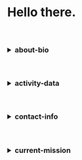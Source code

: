 <!-- https://github/urlpath/urlpath/README.md -->

<!-- SECTION 00 | BEGIN/OPEN/START -->
# Hello there.
<!-- SECTION 00 | CLOSE/END/STOP -->

<br>

<!-- SECTION 01 | BEGIN/OPEN/START -->
<h3>
<details>
  <summary>about-bio</summary>

  <br>

- List: 0th
- List: 1st
- List: 2nd
- List: 3rd

[![SkillIcons](https://skillicons.dev/icons?i=express,nodejs,python,tailwind)](https://skillicons.dev)<br/>
[![SkillIcons](https://skillicons.dev/icons?i=docker,nginx,postgresql,sqlite)](https://skillicons.dev)<br/>
[![SkillIcons](https://skillicons.dev/icons?i=bash,c,cpp,perl)](https://skillicons.dev)<br/>

</details>
</h3>
<!-- SECTION 01 | CLOSE/END/STOP -->

<br>

<!-- SECTION 02 | BEGIN/OPEN/START --> 
<h3>
<details>
  <summary>activity-data</summary>

  <br>

[![Top Langs](https://github-readme-stats.vercel.app/api/top-langs/?username=urlpath&layout=compact&theme=github_dark)](https://github.com/anuraghazra/github-readme-stats)

![User's GitHub stats](https://github-readme-stats.vercel.app/api?username=urlpath&show_icons=true&theme=github_dark)

</details>
</h3>
<!-- SECTION 02 | CLOSE/END/STOP --> 

<br>

<!-- SECTION 03 | BEGIN/OPEN/START --> 
<h3>
<details>
  <summary>contact-info</summary>

  <br>

[E-mail](mailto:@github.com)

```
CODE_BLOCK_HERE
```

<img src="https://discord.c99.nl/widget/theme-1/1029294235544981596.png">

</details>
</h3>
<!-- SECTION 03 | CLOSE/END/STOP --> 

<br>

<!-- SECTION 04 | BEGIN/OPEN/START --> 
<h3>
<details>
  <summary>current-mission</summary>

  <br>

- Side project
- https://github.com/urlpath/side

![Customized Card](https://github-readme-stats.vercel.app/api/pin?username=urlpath&repo=side&theme=github_dark)

</details>
</h3>
<!-- SECTION 04 | CLOSE/END/STOP --> 

<br>

<!-- EOF -->
